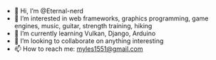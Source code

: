 - 👋 Hi, I’m @Eternal-nerd
- 👀 I’m interested in web frameworks, graphics programming, game engines, music, guitar, strength training, hiking
- 🌱 I’m currently learning Vulkan, Django, Arduino
- 💞️ I’m looking to collaborate on anything interesting
- 📫 How to reach me: myles1551@gmail.com

<!---
Eternal-nerd/Eternal-nerd is a ✨ special ✨ repository because its `README.md` (this file) appears on your GitHub profile.
You can click the Preview link to take a look at your changes.
--->

